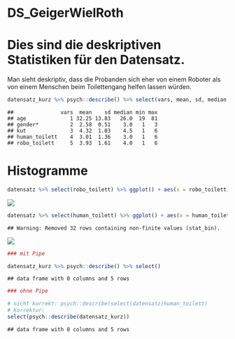 DS\_GeigerWielRoth
================

# Dies sind die deskriptiven Statistiken für den Datensatz.

Man sieht deskriptiv, dass die Probanden sich eher von einem Roboter als
von einem Menschen beim Toilettengang helfen lassen würden.

``` r
datensatz_kurz %>% psych::describe() %>% select(vars, mean, sd, median, min, max)
```

    ##               vars  mean    sd median min max
    ## age              1 32.25 13.83   26.0  19  81
    ## gender*          2  2.58  0.51    3.0   1   3
    ## kut              3  4.32  1.03    4.5   1   6
    ## human_toilett    4  3.01  1.36    3.0   1   6
    ## robo_toilett     5  3.93  1.61    4.0   1   6

# Histogramme

``` r
datensatz %>% select(robo_toilett) %>% ggplot() + aes(x = robo_toilett) + geom_histogram(bins = 30, fill="red")
```

![](DS_GeigerWielRoth_files/figure-gfm/unnamed-chunk-2-1.png)<!-- -->

``` r
datensatz %>% select(human_toilett) %>% ggplot() + aes(x = human_toilett) + geom_histogram(bins = 30, fill="blue")
```

    ## Warning: Removed 32 rows containing non-finite values (stat_bin).

![](DS_GeigerWielRoth_files/figure-gfm/unnamed-chunk-3-1.png)<!-- -->

``` r
### mit Pipe

datensatz_kurz %>% psych::describe() %>% select()
```

    ## data frame with 0 columns and 5 rows

``` r
### ohne Pipe

# nicht korrekt: psych::describe(select(datensatz)human_toilett)
# Korrektur: 
select(psych::describe(datensatz_kurz))
```

    ## data frame with 0 columns and 5 rows
